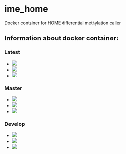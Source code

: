 # ime_home
Docker container for HOME differential methylation caller

## Information about docker container:
### Latest
- [![](https://images.microbadger.com/badges/image/greatfireball/ime_home.svg)](https://microbadger.com/images/greatfireball/ime_home "Get your own image badge on microbadger.com")
- [![](https://images.microbadger.com/badges/version/greatfireball/ime_home.svg)](https://microbadger.com/images/greatfireball/ime_home "Get your own version badge on microbadger.com")
- [![](https://images.microbadger.com/badges/commit/greatfireball/ime_home.svg)](https://microbadger.com/images/greatfireball/ime_home "Get your own commit badge on microbadger.com")

### Master
- [![](https://images.microbadger.com/badges/image/greatfireball/ime_home:master.svg)](https://microbadger.com/images/greatfireball/ime_home:master "Get your own image badge on microbadger.com")
- [![](https://images.microbadger.com/badges/version/greatfireball/ime_home:master.svg)](https://microbadger.com/images/greatfireball/ime_home:master "Get your own version badge on microbadger.com")
- [![](https://images.microbadger.com/badges/commit/greatfireball/ime_home:master.svg)](https://microbadger.com/images/greatfireball/ime_home:master "Get your own commit badge on microbadger.com")

### Develop
- [![](https://images.microbadger.com/badges/image/greatfireball/ime_home:develop.svg)](https://microbadger.com/images/greatfireball/ime_home:develop "Get your own image badge on microbadger.com")
- [![](https://images.microbadger.com/badges/version/greatfireball/ime_home:develop.svg)](https://microbadger.com/images/greatfireball/ime_home:develop "Get your own version badge on microbadger.com")
- [![](https://images.microbadger.com/badges/commit/greatfireball/ime_home:develop.svg)](https://microbadger.com/images/greatfireball/ime_home:develop "Get your own commit badge on microbadger.com")
